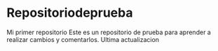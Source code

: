 # Repositoriodeprueba
Mi primer repositorio
Este es un repositorio de prueba para aprender a realizar cambios y comentarlos.
Ultima actualizacion
